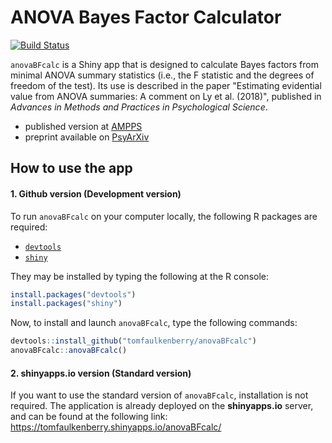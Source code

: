 # ANOVA Bayes Factor Calculator

[![Build Status](https://travis-ci.org/tomfaulkenberry/anovaBFcalc.svg?branch=master)](https://travis-ci.org/tomfaulkenberry/anovaBFcalc)

`anovaBFcalc` is a Shiny app that is designed to calculate Bayes factors from minimal ANOVA summary statistics (i.e., the F statistic and the degrees of freedom of the test).  Its use is described in the paper "Estimating evidential value from ANOVA summaries: A comment on Ly et al. (2018)", published in *Advances in Methods and Practices in Psychological Science*. 

- published version at [AMPPS](https://journals.sagepub.com/doi/10.1177/2515245919872960)
- preprint available on [PsyArXiv](https://psyarxiv.com/35wyv/)

## How to use the app

#### 1\. Github version (Development version)

To run `anovaBFcalc` on your computer locally, the following R packages are required:

  - [`devtools`](https://cran.r-project.org/web/packages/devtools/devtools.pdf)
  - [`shiny`](https://cran.r-project.org/web/packages/shiny/shiny.pdf)

They may be installed by typing the following at the R console:

``` r
install.packages("devtools")
install.packages("shiny")
```

Now, to install and launch `anovaBFcalc`, type the following commands:

``` r
devtools::install_github("tomfaulkenberry/anovaBFcalc")
anovaBFcalc::anovaBFcalc()
```

#### 2\. shinyapps.io version (Standard version)

If you want to use the standard version of `anovaBFcalc`, installation is
not required. The application is already deployed on the **shinyapps.io** server, 
and can be found at the following link: https://tomfaulkenberry.shinyapps.io/anovaBFcalc/


